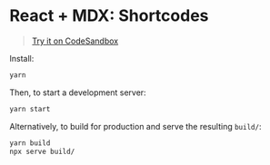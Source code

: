 # React + MDX: Shortcodes

> [Try it on CodeSandbox](https://codesandbox.io/s/github/mdx-js/mdx/tree/main/examples/shortcodes)

Install:

```sh
yarn
```

Then, to start a development server:

```sh
yarn start
```

Alternatively, to build for production and serve the resulting `build/`:

```sh
yarn build
npx serve build/
```
